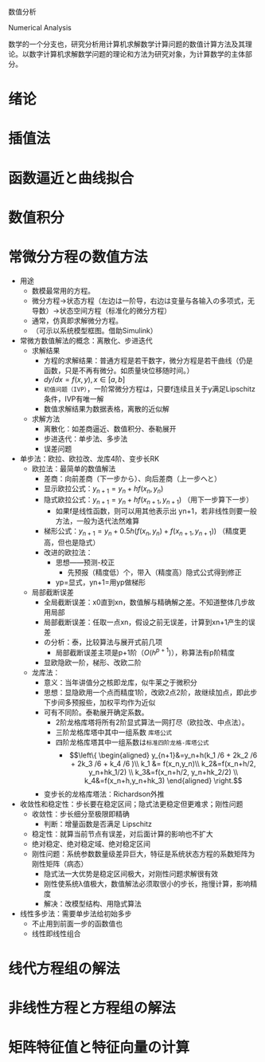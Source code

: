 数值分析

Numerical Analysis

数学的一个分支也，研究分析用计算机求解数学计算问题的数值计算方法及其理论。以数字计算机求解数学问题的理论和方法为研究对象，为计算数学的主体部分。

# 绪论

# 插值法

# 函数逼近と曲线拟合

# 数值积分

# 常微分方程の数值方法

- 用途
  - 数模最常用的方程。
  - 微分方程→状态方程（左边は一阶导，右边は变量与各输入の多项式，无导数）→状态空间方程（标准化的微分方程）
  - 通常，仿真即求解微分方程。
  - （可示以系统模型框图。借助Simulink）
- 常微方数值解法的概念：离散化、步进迭代
  - 求解结果
    - 方程的求解结果：普通方程是若干数字，微分方程是若干曲线（仍是函数，只是不再有微分。如质量块位移随时间。）
    - $dy/dx = f(x,y), x∈[a,b]$
    - `初值问题（IVP）`，一阶常微分方程は，只要f连续且关于y满足Lipschitz条件，IVP有唯一解
    - 数值求解结果为数据表格，离散的近似解
  - 求解方法
    - 离散化：如差商逼近、数值积分、泰勒展开
    - 步进迭代：单步法、多步法
    - 误差问题
- 单步法：欧拉、欧拉改、龙库4阶、变步长RK
  - 欧拉法：最简单的数值解法
    - 差商：向前差商（下一步から）、向后差商（上一步へと）
    - 显示欧拉公式：$y_{n+1} = y_n + hf(x_n, y_n)$
    - 隐式欧拉公式：$y_{n+1} = y_n + hf(x_{n+1}, y_{n+1})$ （用下一步算下一步）
      - 如果f是线性函数，则可以用其他表示出 yn+1，若非线性则要一般方法，一般为迭代法然难算
    - 梯形公式：$y_{n+1} = y_n + 0.5 h (f(x_n, y_n) + f(x_{n+1}, y_{n+1}))$ （精度更高，但也是隐式）
    - 改进的欧拉法：
      - 思想——预测-校正
        - 先预报（精度低）个，带入（精度高）隐式公式得到修正
      - yp=显式，yn+1=用yp做梯形
  - 局部截断误差
    - 全局截断误差：x0直到xn，数值解与精确解之差。不知道整体几步故用局部
    - 局部截断误差：任取一点xn，假设之前无误差，计算到xn+1产生的误差
    - の分析：泰，比较算法与展开式前几项
      - 局部截断误差主项是p+1阶（$O(h^{p+1})$），称算法有p阶精度
    - 显欧隐欧一阶，梯形、改欧二阶
  - 龙库法：
    - 意义：当年讲值分之核即龙库，似牛莱之于微积分
    - 思想：显隐欧用一个点而精度1阶，改欧2点2阶，故继续加点，即此步下步间多预报些，加权平均作为近似
    - 可有不同阶。泰勒展开确定系数。
      - 2阶龙格库塔将所有2阶显式算法一网打尽（欧拉改、中点法）。
      - 三阶龙格库塔中其中一组系数 `库塔公式`
      - 四阶龙格库塔其中一组系数は`标准四阶龙格-库塔公式`
        - $$\left\{ \begin{aligned}     y_{n+1}&=y_n+h(k_1 /6 + 2k_2 /6 + 2k_3 /6 + k_4 /6 )\\    k_1 &= f(x_n,y_n)\\         k_2&=f(x_n+h/2, y_n+hk_1/2) \\      k_3&=f(x_n+h/2, y_n+hk_2/2) \\      k_4&=f(x_n+h,y_n+hk_3)     \end{aligned} \right.$$
    - 变步长的龙格库塔法：Richardson外推
- 收敛性和稳定性：步长要在稳定区间；隐式法更稳定但更难求；刚性问题
  - 收敛性：步长细分至极限即精确
    - 判断：增量函数是否满足 Lipschitz
  - 稳定性：就算当前节点有误差，对后面计算的影响也不扩大
  - 绝对稳定、绝对稳定域、绝对稳定区间
  - 刚性问题：系统参数数量级差异巨大，特征是系统状态方程的系数矩阵为刚性矩阵（病态）
    - 隐式法一大优势是稳定区间极大，对刚性问题求解很有效
    - 刚性使系统λ值极大，数值解法必须取很小的步长，拖慢计算，影响精度
    - 解决：改模型结构、用隐式算法
- 线性多步法：需要单步法给初始多步
  - 不止用到前面一步的函数值也
  - 线性即线性组合

# 线代方程组の解法

# 非线性方程と方程组の解法

# 矩阵特征值と特征向量の计算
